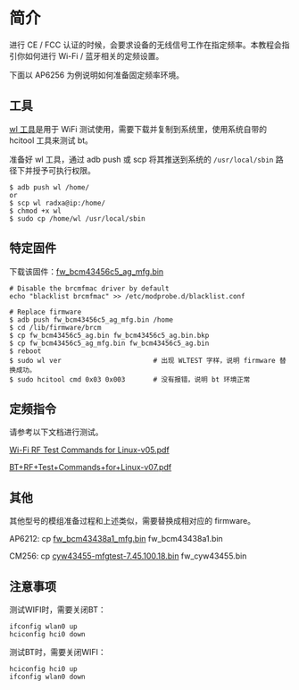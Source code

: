 ﻿---
sidebar_label: '定频认证指导'
sidebar_position: 13
---

# 简介  

进行 CE / FCC 认证的时候，会要求设备的无线信号工作在指定频率。本教程会指引你如何进行 Wi-Fi / 蓝牙相关的定频设置。

下面以 AP6256 为例说明如何准备固定频率环境。

## 工具

[ wl 工具](https://dl.radxa.com/fix_freq_docs/wl)是用于 WiFi 测试使用，需要下载并复制到系统里，使用系统自带的 hcitool 工具来测试 bt。

准备好 wl 工具，通过 adb push 或 scp 将其推送到系统的 `/usr/local/sbin` 路径下并授予可执行权限。

```
$ adb push wl /home/
or
$ scp wl radxa@ip:/home/
$ chmod +x wl
$ sudo cp /home/wl /usr/local/sbin
```

## 特定固件 

下载该固件：[fw_bcm43456c5_ag_mfg.bin](https://dl.radxa.com/fix_freq_docs/ap6256/fw_bcm43456c5_ag_mfg.bin)

```
# Disable the brcmfmac driver by default
echo "blacklist brcmfmac" >> /etc/modprobe.d/blacklist.conf

# Replace firmware
$ adb push fw_bcm43456c5_ag_mfg.bin /home
$ cd /lib/firmware/brcm
$ cp fw_bcm43456c5_ag.bin fw_bcm43456c5_ag.bin.bkp
$ cp fw_bcm43456c5_ag_mfg.bin fw_bcm43456c5_ag.bin
$ reboot
$ sudo wl ver                       # 出现 WLTEST 字样，说明 firmware 替换成功。
$ sudo hcitool cmd 0x03 0x003       # 没有报错，说明 bt 环境正常
```

## 定频指令

请参考以下文档进行测试。

[Wi-Fi RF Test Commands for Linux-v05.pdf](https://dl.radxa.com/fix_freq_docs/Wi-Fi+RF+Test+Commands+for+Linux_BCM4339-v05.pdf)

[BT+RF+Test+Commands+for+Linux-v07.pdf](https://dl.radxa.com/fix_freq_docs/BT+RF+Test+Commands+for+Linux-v07.pdf)

## 其他

其他型号的模组准备过程和上述类似，需要替换成相对应的 firmware。

AP6212: cp [fw_bcm43438a1_mfg.bin](https://dl.radxa.com/fix_freq_docs/ap6212/fw_bcm43438a1_mfg.bin) fw_bcm43438a1.bin

CM256: cp [cyw43455-mfgtest-7.45.100.18.bin](https://dl.radxa.com/fix_freq_docs/cm256/cyw43455-mfgtest-7.45.100.18.bin) fw_cyw43455.bin

## 注意事项

测试WIFI时，需要关闭BT：

```
ifconfig wlan0 up
hciconfig hci0 down
```

测试BT时，需要关闭WIFI：

```
hciconfig hci0 up
ifconfig wlan0 down
```